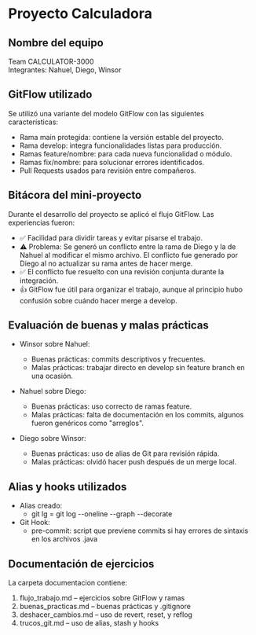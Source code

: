 # Proyecto Calculadora

## Nombre del equipo
Team CALCULATOR-3000  
Integrantes: Nahuel, Diego, Winsor

## GitFlow utilizado
Se utilizó una variante del modelo GitFlow con las siguientes características:
- Rama main protegida: contiene la versión estable del proyecto.
- Rama develop: integra funcionalidades listas para producción.
- Ramas feature/nombre: para cada nueva funcionalidad o módulo.
- Ramas fix/nombre: para solucionar errores identificados.
- Pull Requests usados para revisión entre compañeros.

## Bitácora del mini-proyecto
Durante el desarrollo del proyecto se aplicó el flujo GitFlow. Las experiencias fueron:

- ✅ Facilidad para dividir tareas y evitar pisarse el trabajo.
- ⚠️ Problema: Se generó un conflicto entre la rama de Diego y la de Nahuel al modificar el mismo archivo. El conflicto fue generado por Diego al no actualizar su rama antes de hacer merge.
- ✅ El conflicto fue resuelto con una revisión conjunta durante la integración.
- 👍 GitFlow fue útil para organizar el trabajo, aunque al principio hubo confusión sobre cuándo hacer merge a develop.

## Evaluación de buenas y malas prácticas

- Winsor sobre Nahuel:
  - Buenas prácticas: commits descriptivos y frecuentes.
  - Malas prácticas: trabajar directo en develop sin feature branch en una ocasión.

- Nahuel sobre Diego:
  - Buenas prácticas: uso correcto de ramas feature.
  - Malas prácticas: falta de documentación en los commits, algunos fueron genéricos como "arreglos".

- Diego sobre Winsor:
  - Buenas prácticas: uso de alias de Git para revisión rápida.
  - Malas prácticas: olvidó hacer push después de un merge local.

## Alias y hooks utilizados
- Alias creado:
  - git lg = git log --oneline --graph --decorate
- Git Hook:
  - pre-commit: script que previene commits si hay errores de sintaxis en los archivos .java

## Documentación de ejercicios
La carpeta documentacion contiene:

1. flujo_trabajo.md – ejercicios sobre GitFlow y ramas
2. buenas_practicas.md – buenas prácticas y .gitignore
3. deshacer_cambios.md – uso de revert, reset, y reflog
4. trucos_git.md – uso de alias, stash y hooks
